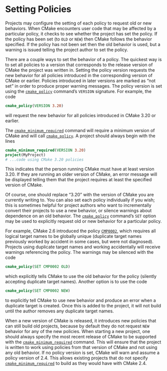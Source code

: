 # Setting Policies
Projects may configure the setting of each policy to request old or new behaviors. When CMake encounters user code that may be affected by a particular policy, it checks to see whether the project has set the policy. If the policy has been set (to `OLD` or `NEW`) then CMake follows the behavior specified. If the policy has not been set then the old behavior is used, but a warning is issued telling the project author to set the policy.

There are a couple ways to set the behavior of a policy. The quickest way is to set all policies to a version that corresponds to the release version of CMake the project was written in. Setting the policy version requests the new behavior for all policies introduced in the corresponding version of CMake or earlier. Policies introduced in later versions are marked as “not set” in order to produce proper warning messages. The policy version is set using the [`cmake_policy`](https://cmake.org/cmake/help/latest/command/cmake_policy.html#command:cmake_policy) command’s `VERSION` signature. For example, the code
```cmake
cmake_policy(VERSION 3.20)
```

will request the new behavior for all policies introduced in CMake 3.20 or earlier.

The [`cmake_minimum_required`](https://cmake.org/cmake/help/latest/command/cmake_minimum_required.html#command:cmake_minimum_required) command will require a minimum version of CMake and will call [`cmake_policy`](https://cmake.org/cmake/help/latest/command/cmake_policy.html#command:cmake_policy). A project should always begin with the lines
```cmake
cmake_minimum_required(VERSION 3.20)
project(MyProject)
# ...code using CMake 3.20 policies
```

This indicates that the person running CMake must have at least version 3.20. If they are running an older version of CMake, an error message will be displayed telling them that the project requires at least the specified version of CMake.

Of course, one should replace “3.20” with the version of CMake you are currently writing to. You can also set each policy individually if you wish; this is sometimes helpful for project authors who want to incrementally convert their projects to use a new behavior, or silence warnings about dependence on an old behavior. The [`cmake_policy`](https://cmake.org/cmake/help/latest/command/cmake_policy.html#command:cmake_policy) command’s `SET` option may be used to explicitly request old or new behavior for a particular policy.

For example, CMake 2.6 introduced the policy [`CMP0002`](https://cmake.org/cmake/help/latest/policy/CMP0002.html#policy:CMP0002), which requires all logical target names to be globally unique (duplicate target names previously worked by accident in some cases, but were not diagnosed). Projects using duplicate target names and working accidentally will receive warnings referencing the policy. The warnings may be silenced with the code
```cmake
cmake_policy(SET CMP0002 OLD)
```

which explicitly tells CMake to use the old behavior for the policy (silently accepting duplicate target names). Another option is to use the code
```cmake
cmake_policy(SET CMP0002 NEW)
```

to explicitly tell CMake to use new behavior and produce an error when a duplicate target is created. Once this is added to the project, it will not build until the author removes any duplicate target names.

When a new version of CMake is released, it introduces new policies that can still build old projects, because by default they do not request `NEW` behavior for any of the new policies. When starting a new project, one should always specify the most recent release of CMake to be supported with the [`cmake_minimum_required`](https://cmake.org/cmake/help/latest/command/cmake_minimum_required.html#command:cmake_minimum_required) command. This will ensure that the project is written to work using policies from that version of CMake and not using any old behavior. If no policy version is set, CMake will warn and assume a policy version of 2.4. This allows existing projects that do not specify [`cmake_minimum_required`](https://cmake.org/cmake/help/latest/command/cmake_minimum_required.html#command:cmake_minimum_required) to build as they would have with CMake 2.4.
